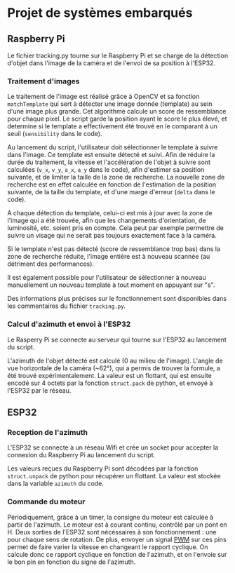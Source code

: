 Projet de systèmes embarqués
============================

Raspberry Pi
------------

Le fichier tracking.py tourne sur le Raspberry Pi et se charge de la détection d'objet dans l'image de la caméra et de l'envoi de sa position à l'ESP32.

### Traitement d'images

Le traitement de l'image est réalisé grâce à OpenCV et sa fonction `matchTemplate` qui sert à détecter une image donnée (template) au sein d'une image plus grande. Cet algorithme calcule un score de ressemblance pour chaque pixel. Le script garde la position ayant le score le plus élevé, et determine si le template a effectivement été trouvé en le comparant à un seuil (`sensibility` dans le code).

Au lancement du script, l'utilisateur doit sélectionner le template à suivre dans l'image. Ce template est ensuite détecté et suivi. Afin de réduire la durée du traitement, la vitesse et l'accélération de l'objet à suivre sont calculées (`v_x`, `v_y`, `a_x`, `a_y` dans le code), afin d'estimer sa position suivante, et de limiter la taille de la zone de recherche. La nouvelle zone de recherche est en effet calculée en fonction de l'estimation de la position suivante, de la taille du template, et d'une marge d'erreur (`delta` dans le code).

A chaque détection du template, celui-ci est mis à jour avec la zone de l'image qui a été trouvée, afin que les changements d'orientation, de luminosité, etc. soient pris en compte. Cela peut par exemple permettre de suivre un  visage qui ne serait pas toujours exactement face à la caméra.

Si le template n'est pas détecté (score de ressemblance trop bas) dans la zone de recherche réduite, l'image entière est à nouveau scannée (au détriment des performances).

Il est également possible pour l'utilisateur de sélectionner à nouveau manuellement un nouveau template à tout moment en appuyant sur "s".

Des informations plus précises sur le fonctionnement sont disponibles dans les commentaires du fichier `tracking.py`.

### Calcul d'azimuth et envoi à l'ESP32

Le Rasperry Pi se connecte au serveur qui tourne sur l'ESP32 au lancement du script.

L'azimuth de l'objet détecté est calculé (0 au milieu de l'image). L'angle de vue horizontale de la caméra (~62°), qui a permis de trouver la formule, a été trouvé expérimentalement. La valeur est un flottant, qui est ensuite encodé sur 4 octets par la fonction `struct.pack` de python, et envoyé à l'ESP32 par le réseau.

ESP32
------

### Reception de l'azimuth

L'ESP32 se connecte à un réseau Wifi et crée un socket pour accepter la connexion du Raspberry Pi au lancement du script.

Les valeurs reçues du Raspberry Pi sont décodées par la fonction `struct.unpack` de python pour récupérer un flottant. La valeur est stockée dans la variable `azimuth` du code.

### Commande du moteur

Périodiquement, grâce à un timer, la consigne du moteur est calculée à partir de l'azimuth. Le moteur est à courant continu, contrôlé par un pont en H. Deux sorties de l'ESP32 sont nécéssaires à son fonctionnement : une pour chaque sens de rotation. De plus, envoyer un signal [PWM](https://fr.wikipedia.org/wiki/Modulation_de_largeur_d%27impulsion) sur ces pins permet de faire varier la vitesse en changeant le rapport cyclique. On calcule donc ce rapport cyclique en fonction de l'azimuth, et on l'envoie sur le bon pin en fonction du signe de l'azimuth.
